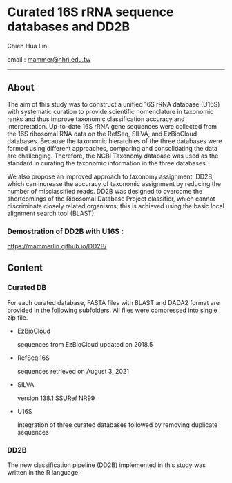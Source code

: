 # Curated 16S rRNA sequence databases and DD2B
Chieh Hua Lin

email : mammer@nhri.edu.tw

----

## About

The aim of this study was to construct a unified 16S rRNA database (U16S) with systematic curation to provide scientific nomenclature in taxonomic ranks and thus improve taxonomic classification accuracy and interpretation. Up-to-date 16S rRNA gene sequences were collected from the 16S ribosomal RNA data on the RefSeq,  SILVA, and EzBioCloud databases. Because the taxonomic hierarchies of the three databases were formed using different approaches, comparing and consolidating the data are challenging. Therefore, the NCBI Taxonomy database was used as the standard in curating the taxonomic information in the three databases.

We also propose an improved approach to taxonomy assignment, DD2B, which can increase the accuracy of taxonomic assignment by reducing the number of misclassified reads. DD2B was designed to overcome the shortcomings of the Ribosomal Database Project classifier, which cannot discriminate closely related organisms; this is achieved using the basic local alignment search tool (BLAST).

### Demostration of DD2B with U16S :
<https://mammerlin.github.io/DD2B/>

## Content

### Curated DB

For each curated database, FASTA files with BLAST and DADA2 format are provided in the following subfolders. All files were compressed into single zip file.

- EzBioCloud

  sequences from EzBioCloud updated on 2018.5

- RefSeq.16S

  sequences retrieved on August 3, 2021

- SILVA

  version 138.1 SSURef NR99

- U16S

  integration of three curated databases followed by removing duplicate sequences

### DD2B

The new classification pipeline (DD2B) implemented in this study was written in the R language.
